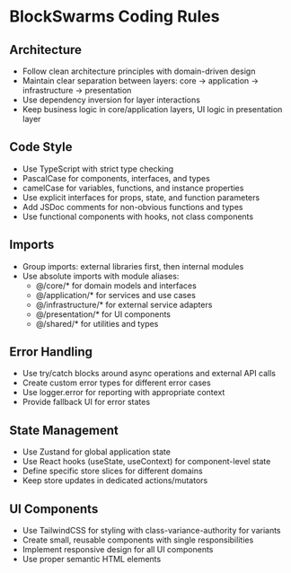 # BlockSwarms Coding Rules

## Architecture

- Follow clean architecture principles with domain-driven design
- Maintain clear separation between layers: core → application → infrastructure → presentation
- Use dependency inversion for layer interactions
- Keep business logic in core/application layers, UI logic in presentation layer

## Code Style

- Use TypeScript with strict type checking
- PascalCase for components, interfaces, and types
- camelCase for variables, functions, and instance properties
- Use explicit interfaces for props, state, and function parameters
- Add JSDoc comments for non-obvious functions and types
- Use functional components with hooks, not class components

## Imports

- Group imports: external libraries first, then internal modules
- Use absolute imports with module aliases:
  - @/core/* for domain models and interfaces
  - @/application/* for services and use cases
  - @/infrastructure/* for external service adapters
  - @/presentation/* for UI components
  - @/shared/* for utilities and types

## Error Handling

- Use try/catch blocks around async operations and external API calls
- Create custom error types for different error cases
- Use logger.error for reporting with appropriate context
- Provide fallback UI for error states

## State Management

- Use Zustand for global application state
- Use React hooks (useState, useContext) for component-level state
- Define specific store slices for different domains
- Keep store updates in dedicated actions/mutators

## UI Components

- Use TailwindCSS for styling with class-variance-authority for variants
- Create small, reusable components with single responsibilities
- Implement responsive design for all UI components
- Use proper semantic HTML elements